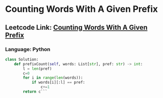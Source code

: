 # Counting Words With A Given Prefix

## Leetcode Link: [Counting Words With A Given Prefix](https://leetcode.com/problems/counting-words-with-a-given-prefix/)
### Language: Python

```py
class Solution:
    def prefixCount(self, words: List[str], pref: str) -> int:
        l = len(pref)
        c=0
        for i in range(len(words)):
            if words[i][:l] == pref:
                c+=1
        return c```



